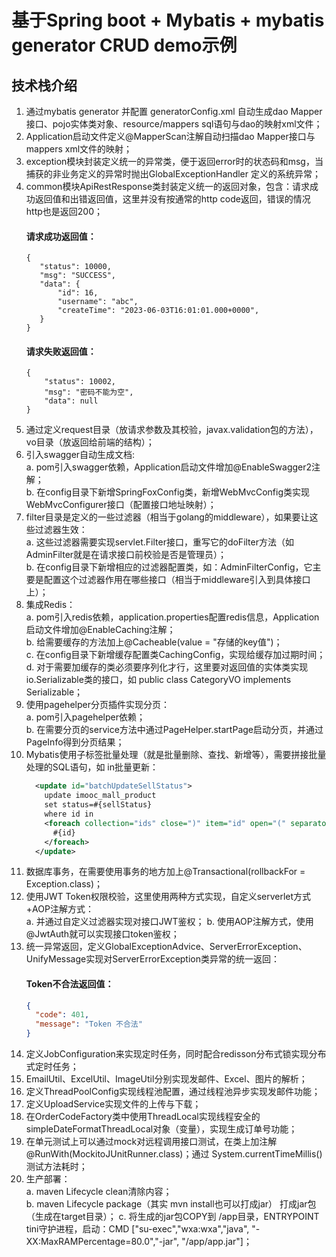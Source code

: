 # 基于Spring boot + Mybatis + mybatis generator CRUD demo示例

## 技术栈介绍
1. 通过mybatis generator 并配置 generatorConfig.xml 自动生成dao Mapper接口、pojo实体类对象、resource/mappers sql语句与dao的映射xml文件；
2. Application启动文件定义@MapperScan注解自动扫描dao Mapper接口与mappers xml文件的映射；
3. exception模块封装定义统一的异常类，便于返回error时的状态码和msg，当捕获的非业务定义的异常时抛出GlobalExceptionHandler 定义的系统异常；
4. common模块ApiRestResponse类封装定义统一的返回对象，包含：请求成功返回值和出错返回值，这里并没有按通常的http code返回，错误的情况http也是返回200；
    #### 请求成功返回值：
    ```
   {
       "status": 10000,
       "msg": "SUCCESS",
       "data": {
           "id": 16,
           "username": "abc",
           "createTime": "2023-06-03T16:01:01.000+0000",
       }
   }
    ```
    #### 请求失败返回值：
    ```
    {
        "status": 10002,
        "msg": "密码不能为空",
        "data": null
    }
    ```
5. 通过定义request目录（放请求参数及其校验，javax.validation包的方法），vo目录（放返回给前端的结构）；
6. 引入swagger自动生成文档:  
    a. pom引入swagger依赖，Application启动文件增加@EnableSwagger2注解；  
    b. 在config目录下新增SpringFoxConfig类，新增WebMvcConfig类实现WebMvcConfigurer接口（配置接口地址映射）；
7. filter目录是定义的一些过滤器（相当于golang的middleware），如果要让这些过滤器生效：  
    a. 这些过滤器需要实现servlet.Filter接口，重写它的doFilter方法（如AdminFilter就是在请求接口前校验是否是管理员）；  
    b. 在config目录下新增相应的过滤器配置类，如：AdminFilterConfig，它主要是配置这个过滤器作用在哪些接口（相当于middleware引入到具体接口上）；
8. 集成Redis：  
    a. pom引入redis依赖，application.properties配置redis信息，Application启动文件增加@EnableCaching注解；  
    b. 给需要缓存的方法加上@Cacheable(value = "存储的key值")；  
    c. 在config目录下新增缓存配置类CachingConfig，实现给缓存加过期时间；  
    d. 对于需要加缓存的类必须要序列化才行，这里要对返回值的实体类实现io.Serializable类的接口，如 public class CategoryVO implements Serializable；
9. 使用pagehelper分页插件实现分页：  
    a. pom引入pagehelper依赖；  
    b. 在需要分页的service方法中通过PageHelper.startPage启动分页，并通过PageInfo得到分页结果；
10. Mybatis使用<foreach>子标签批量处理（就是批量删除、查找、新增等），需要拼接批量处理的SQL语句，如 in批量更新：
    ```xml
      <update id="batchUpdateSellStatus">
        update imooc_mall_product
        set status=#{sellStatus}
        where id in
        <foreach collection="ids" close=")" item="id" open="(" separator=",">
          #{id}
        </foreach>
      </update>
    ```
11. 数据库事务，在需要使用事务的地方加上@Transactional(rollbackFor = Exception.class)；
12. 使用JWT Token权限校验，这里使用两种方式实现，自定义serverlet方式+AOP注解方式：  
    a. 并通过自定义过滤器实现对接口JWT鉴权；
    b. 使用AOP注解方式，使用@JwtAuth就可以实现接口token鉴权；
13. 统一异常返回，定义GlobalExceptionAdvice、ServerErrorException、UnifyMessage实现对ServerErrorException类异常的统一返回：  
    #### Token不合法返回值：
    ```json
    {
      "code": 401,
      "message": "Token 不合法"
    }
    ```
14. 定义JobConfiguration来实现定时任务，同时配合redisson分布式锁实现分布式定时任务；
15. EmailUtil、ExcelUtil、ImageUtil分别实现发邮件、Excel、图片的解析；
16. 定义ThreadPoolConfig实现线程池配置，通过线程池异步实现发邮件功能；
17. 定义UploadService实现文件的上传与下载；
18. 在OrderCodeFactory类中使用ThreadLocal实现线程安全的simpleDateFormatThreadLocal对象（变量），实现生成订单号功能；
19. 在单元测试上可以通过mock对远程调用接口测试，在类上加注解@RunWith(MockitoJUnitRunner.class)；通过 System.currentTimeMillis() 测试方法耗时；
20. 生产部署：  
    a. maven Lifecycle clean清除内容；  
    b. maven Lifecycle package（其实 mvn install也可以打成jar） 打成jar包（生成在target目录）；
    c. 将生成的jar包COPY到 /app目录，ENTRYPOINT tini守护进程，启动：CMD ["su-exec","wxa:wxa","java", "-XX:MaxRAMPercentage=80.0","-jar", "/app/app.jar"]；